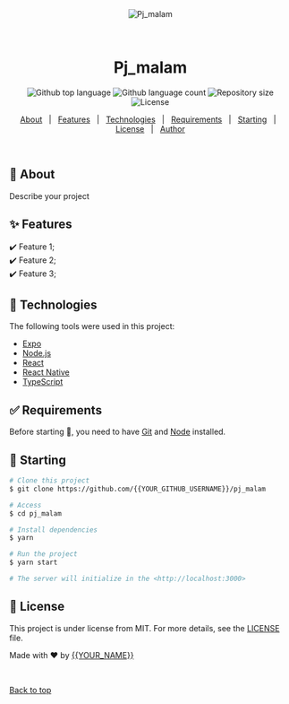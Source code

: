 <div align="center" id="top"> 
  <img src="./.github/app.gif" alt="Pj_malam" />

  &#xa0;

  <!-- <a href="https://pj_malam.netlify.app">Demo</a> -->
</div>

<h1 align="center">Pj_malam</h1>

<p align="center">
  <img alt="Github top language" src="https://img.shields.io/github/languages/top/{{YOUR_GITHUB_USERNAME}}/pj_malam?color=56BEB8">

  <img alt="Github language count" src="https://img.shields.io/github/languages/count/{{YOUR_GITHUB_USERNAME}}/pj_malam?color=56BEB8">

  <img alt="Repository size" src="https://img.shields.io/github/repo-size/{{YOUR_GITHUB_USERNAME}}/pj_malam?color=56BEB8">

  <img alt="License" src="https://img.shields.io/github/license/{{YOUR_GITHUB_USERNAME}}/pj_malam?color=56BEB8">

  <!-- <img alt="Github issues" src="https://img.shields.io/github/issues/{{YOUR_GITHUB_USERNAME}}/pj_malam?color=56BEB8" /> -->

  <!-- <img alt="Github forks" src="https://img.shields.io/github/forks/{{YOUR_GITHUB_USERNAME}}/pj_malam?color=56BEB8" /> -->

  <!-- <img alt="Github stars" src="https://img.shields.io/github/stars/{{YOUR_GITHUB_USERNAME}}/pj_malam?color=56BEB8" /> -->
</p>

<!-- Status -->

<!-- <h4 align="center"> 
	🚧  Pj_malam 🚀 Under construction...  🚧
</h4> 

<hr> -->

<p align="center">
  <a href="#dart-about">About</a> &#xa0; | &#xa0; 
  <a href="#sparkles-features">Features</a> &#xa0; | &#xa0;
  <a href="#rocket-technologies">Technologies</a> &#xa0; | &#xa0;
  <a href="#white_check_mark-requirements">Requirements</a> &#xa0; | &#xa0;
  <a href="#checkered_flag-starting">Starting</a> &#xa0; | &#xa0;
  <a href="#memo-license">License</a> &#xa0; | &#xa0;
  <a href="https://github.com/{{YOUR_GITHUB_USERNAME}}" target="_blank">Author</a>
</p>

<br>

## :dart: About ##

Describe your project

## :sparkles: Features ##

:heavy_check_mark: Feature 1;\
:heavy_check_mark: Feature 2;\
:heavy_check_mark: Feature 3;

## :rocket: Technologies ##

The following tools were used in this project:

- [Expo](https://expo.io/)
- [Node.js](https://nodejs.org/en/)
- [React](https://pt-br.reactjs.org/)
- [React Native](https://reactnative.dev/)
- [TypeScript](https://www.typescriptlang.org/)

## :white_check_mark: Requirements ##

Before starting :checkered_flag:, you need to have [Git](https://git-scm.com) and [Node](https://nodejs.org/en/) installed.

## :checkered_flag: Starting ##

```bash
# Clone this project
$ git clone https://github.com/{{YOUR_GITHUB_USERNAME}}/pj_malam

# Access
$ cd pj_malam

# Install dependencies
$ yarn

# Run the project
$ yarn start

# The server will initialize in the <http://localhost:3000>
```

## :memo: License ##

This project is under license from MIT. For more details, see the [LICENSE](LICENSE.md) file.


Made with :heart: by <a href="https://github.com/{{YOUR_GITHUB_USERNAME}}" target="_blank">{{YOUR_NAME}}</a>

&#xa0;

<a href="#top">Back to top</a>
